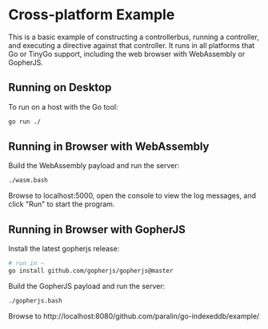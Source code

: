 # Cross-platform Example

This is a basic example of constructing a controllerbus, running a controller,
and executing a directive against that controller. It runs in all platforms that
Go or TinyGo support, including the web browser with WebAssembly or GopherJS.

## Running on Desktop

To run on a host with the Go tool:

```sh
go run ./
```

## Running in Browser with WebAssembly

Build the WebAssembly payload and run the server:

```sh
./wasm.bash
```

Browse to localhost:5000, open the console to view the log messages, and click
"Run" to start the program.

## Running in Browser with GopherJS

Install the latest gopherjs release:

```sh
# run in ~
go install github.com/gopherjs/gopherjs@master
```

Build the GopherJS payload and run the server:

```sh
./gopherjs.bash
```

Browse to http://localhost:8080/github.com/paralin/go-indexeddb/example/
